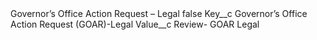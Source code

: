 <?xml version="1.0" encoding="UTF-8"?>
<CustomMetadata xmlns="http://soap.sforce.com/2006/04/metadata" xmlns:xsi="http://www.w3.org/2001/XMLSchema-instance" xmlns:xsd="http://www.w3.org/2001/XMLSchema">
    <label>Governor’s Office Action Request – Legal</label>
    <protected>false</protected>
    <values>
        <field>Key__c</field>
        <value xsi:type="xsd:string">Governor’s Office Action Request (GOAR)-Legal</value>
    </values>
    <values>
        <field>Value__c</field>
        <value xsi:type="xsd:string">Review- GOAR Legal</value>
    </values>
</CustomMetadata>
